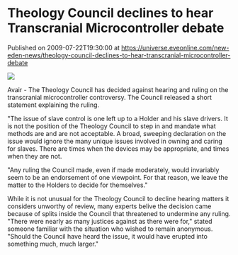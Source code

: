 # Theology Council declines to hear Transcranial Microcontroller debate
Published on 2009-07-22T19:30:00 at https://universe.eveonline.com/new-eden-news/theology-council-declines-to-hear-transcranial-microcontroller-debate

![](http://www.eve-mercury.net/images/mercurybanner.png)  
  
Avair - The Theology Council has decided against hearing and ruling on the transcranial microcontroller controversy. The Council released a short statement explaining the ruling.  
  
"The issue of slave control is one left up to a Holder and his slave drivers. It is not the position of the Theology Council to step in and mandate what methods are and are not acceptable. A broad, sweeping declaration on the issue would ignore the many unique issues involved in owning and caring for slaves. There are times when the devices may be appropriate, and times when they are not.  
  
"Any ruling the Council made, even if made moderately, would invariably seem to be an endorsement of one viewpoint. For that reason, we leave the matter to the Holders to decide for themselves."  
  
While it is not unusual for the Theology Council to decline hearing matters it considers unworthy of review, many experts belive the decision came because of splits inside the Council that threatened to undermine any ruling. "There were nearly as many justices against as there were for," stated someone familiar with the situation who wished to remain anonymous. "Should the Council have heard the issue, it would have erupted into something much, much larger."
